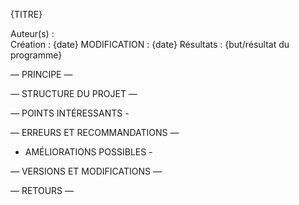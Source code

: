 {TITRE}

Auteur(s) :           
Création :            {date}
MODIFICATION :        {date}
Résultats :           {but/résultat du programme}


— PRINCIPE —

— STRUCTURE DU PROJET —


— POINTS INTÉRESSANTS -


— ERREURS ET RECOMMANDATIONS —


- AMÉLIORATIONS POSSIBLES -



— VERSIONS ET MODIFICATIONS —


— RETOURS —
